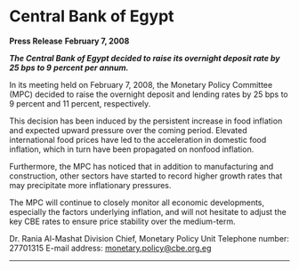 # Central Bank of Egypt

**Press Release**
**February 7, 2008**

**_The Central Bank of Egypt decided to raise its overnight deposit rate by 25 bps to 9_**
**_percent per annum._**

In its meeting held on February 7, 2008, the Monetary Policy Committee (MPC) decided
to raise the overnight deposit and lending rates by 25 bps to 9 percent and 11 percent,
respectively.

This decision has been induced by the persistent increase in food inflation and expected
upward pressure over the coming period. Elevated international food prices have led to
the acceleration in domestic food inflation, which in turn have been propagated on nonfood inflation.

Furthermore, the MPC has noticed that in addition to manufacturing and construction,
other sectors have started to record higher growth rates that may precipitate more
inflationary pressures.

The MPC will continue to closely monitor all economic developments, especially the
factors underlying inflation, and will not hesitate to adjust the key CBE rates to ensure
price stability over the medium-term.

Dr. Rania Al-Mashat
Division Chief, Monetary Policy Unit
Telephone number: 27701315
E-mail address: monetary.policy@cbe.org.eg


-----


